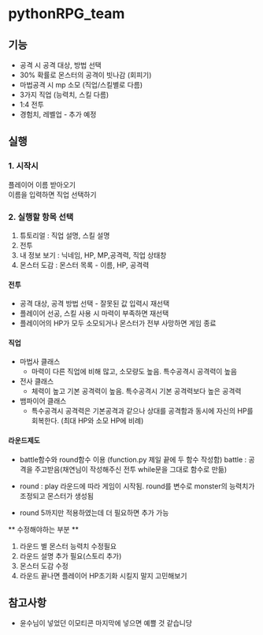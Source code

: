 # pythonRPG_team

## 기능

- 공격 시 공격 대상, 방법 선택  
- 30% 확률로 몬스터의 공격이 빗나감 (회피기)  
- 마법공격 시 mp 소모 (직업/스킬별로 다름)  
- 3가지 직업 (능력치, 스킬 다름)
- 1:4 전투
- 경험치, 레벨업 - 추가 예정

## 실행


### 1. 시작시
플레이어 이름 받아오기  
이름을 입력하면 직업 선택하기  
### 2. 실행할 항목 선택 
1. 튜토리얼 : 직업 설명, 스킬 설명  
2. 전투  
3. 내 정보 보기 : 닉네임, HP, MP,공격력, 직업 상태창  
4. 몬스터 도감 : 몬스터 목록 - 이름, HP, 공격력  
#### 전투
- 공격 대상, 공격 방법 선택 - 잘못된 값 입력시 재선택  
- 플레이어 선공, 스킬 사용 시 마력이 부족하면 재선택  
- 플레이어의 HP가 모두 소모되거나 몬스터가 전부 사망하면 게임 종료  
#### 직업
- 마법사 클래스  
  - 마력이 다른 직업에 비해 많고, 소모량도 높음. 특수공격시 공격력이 높음  
- 전사 클래스  
  - 체력이 높고 기본 공격력이 높음. 특수공격시 기본 공격력보다 높은 공격력  
- 뱀파이어 클래스  
  - 특수공격시 공격력은 기본공격과 같으나 상대를 공격함과 동시에 자신의 HP를 회복한다. (최대 HP와 소모 HP에 비례)  
#### 라운드제도 
  - battle함수와 round함수 이용 (function.py 제일 끝에 두 함수 작성함)
    battle : 공격을 주고받음(채연님이 작성해주신 전투 while문을 그대로 함수로 만듦)
  - round : play 라운드에 따라 게임이 시작됨. round를 변수로 monster의 능력치가 조정되고 몬스터가 생성됨

  - round 5까지만 적용하였는데 더 필요하면 추가 가능

  ** 수정해야하는 부분 **
  1. 라운드 별 몬스터 능력치 수정필요
  2. 라운드 설명 추가 필요(스토리 추가)
  3. 몬스터 도감 수정
  4. 라운드 끝나면 플레이어 HP초기화 시킬지 말지 고민해보기



## 참고사항
- 윤수님이 넣었던 이모티콘 마지막에 넣으면 예쁠 것 같습니당
